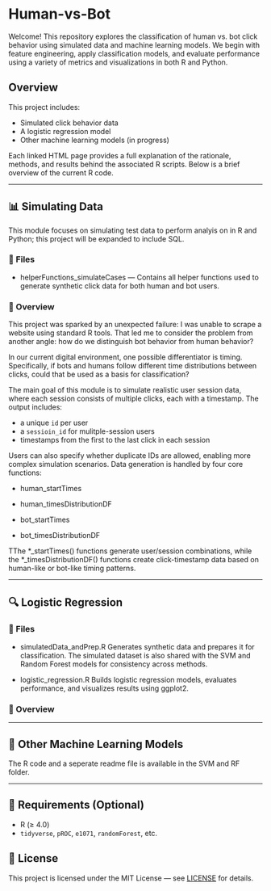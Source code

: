 # Human-vs-Bot

Welcome! This repository explores the classification of human vs. bot click behavior using simulated data and machine learning models.
We begin with feature engineering, apply classification models, and evaluate performance using a variety of metrics and visualizations in both R and Python.

## Overview

This project includes:
- Simulated click behavior data
- A logistic regression model
- Other machine learning models (in progress)

Each linked HTML page provides a full explanation of the rationale, methods, and results behind the associated R scripts. Below is a brief overview of the current R code.

---

## 📊 Simulating Data
This module focuses on simulating test data to perform analyis on in R and Python; this project will be expanded to include SQL.

### 📁 Files
  - helperFunctions_simulateCases — Contains all helper functions used to generate synthetic click data for both human and bot users.
    
### 🧠 Overview
This project was sparked by an unexpected failure: I was unable to scrape a website using standard R tools. That led me to consider the 
problem from another angle: how do we distinguish bot behavior from human behavior?

In our current digital environment, one possible differentiator is timing. Specifically, if bots and humans follow different time distributions 
between clicks, could that be used as a basis for classification?

The main goal of this module is to simulate realistic user session data, where each session consists of multiple clicks, each with a timestamp. The output includes:
- a unique `id` per user
- a `sessioin_id` for mulitple-session users
- timestamps from the first to the last click in each session

Users can also specify whether duplicate IDs are allowed, enabling more complex simulation scenarios.
Data generation is handled by four core functions:

- human_startTimes
- human_timesDistributionDF

- bot_startTimes
- bot_timesDistributionDF

TThe *_startTimes() functions generate user/session combinations, while the *_timesDistributionDF() functions create click-timestamp data based on human-like or bot-like timing patterns.






  
---

## 🔍 Logistic Regression

### 📁 Files
  - simulatedData_andPrep.R
    Generates synthetic data and prepares it for classification. The simulated dataset is also shared with the SVM and Random Forest models for consistency across methods.

  - logistic_regression.R
    Builds logistic regression models, evaluates performance, and visualizes results using ggplot2.
### 🧠 Overview

---

## 🤖 Other Machine Learning Models

The R code and a seperate readme file is available in the SVM and RF folder.

---


## 🧪 Requirements (Optional)
- R (≥ 4.0)
- `tidyverse`, `pROC`, `e1071`, `randomForest`, etc.


## 📄 License
This project is licensed under the MIT License — see [LICENSE](LICENSE) for details.
